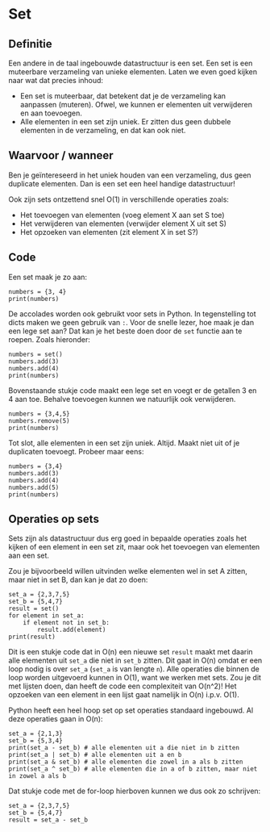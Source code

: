 # Set

## Definitie
Een andere in de taal ingebouwde datastructuur is een set. Een set is een muteerbare verzameling van unieke elementen. Laten we even goed kijken naar wat dat precies inhoud:

- Een set is muteerbaar, dat betekent dat je de verzameling kan aanpassen (muteren). Ofwel, we kunnen er elementen uit verwijderen en aan toevoegen.
- Alle elementen in een set zijn uniek. Er zitten dus geen dubbele elementen in de verzameling, en dat kan ook niet.

## Waarvoor / wanneer
Ben je geïntereseerd in het uniek houden van een verzameling, dus geen duplicate elementen. Dan is een set een heel handige datastructuur!

Ook zijn sets ontzettend snel O(1) in verschillende operaties zoals:

- Het toevoegen van elementen (voeg element X aan set S toe)
- Het verwijderen van elementen (verwijder element X uit set S)
- Het opzoeken van elementen (zit element X in set S?)

## Code
Een set maak je zo aan:

    numbers = {3, 4}
    print(numbers)

De accolades worden ook gebruikt voor sets in Python. In tegenstelling tot dicts maken we geen gebruik van `:`. Voor de snelle lezer, hoe maak je dan een lege set aan? Dat kan je het beste doen door de `set` functie aan te roepen. Zoals hieronder:

    numbers = set()
    numbers.add(3)
    numbers.add(4)
    print(numbers)

Bovenstaande stukje code maakt een lege set en voegt er de getallen 3 en 4 aan toe. Behalve toevoegen kunnen we natuurlijk ook verwijderen.

    numbers = {3,4,5}
    numbers.remove(5)
    print(numbers)

Tot slot, alle elementen in een set zijn uniek. Altijd. Maakt niet uit of je duplicaten toevoegt. Probeer maar eens:

    numbers = {3,4}
    numbers.add(3)
    numbers.add(4)
    numbers.add(5)
    print(numbers)

## Operaties op sets
Sets zijn als datastructuur dus erg goed in bepaalde operaties zoals het kijken of een element in een set zit, maar ook het toevoegen van elementen aan een set.

Zou je bijvoorbeeld willen uitvinden welke elementen wel in set A zitten, maar niet in set B, dan kan je dat zo doen:

    set_a = {2,3,7,5}
    set_b = {5,4,7}
    result = set()
    for element in set_a:
        if element not in set_b:
            result.add(element)
    print(result)

Dit is een stukje code dat in O(n) een nieuwe set `result` maakt met daarin alle elementen uit `set_a` die niet in `set_b` zitten. Dit gaat in O(n) omdat er een loop nodig is over `set_a` (`set_a` is van lengte `n`). Alle operaties die binnen de loop worden uitgevoerd kunnen in O(1), want we werken met sets. Zou je dit met lijsten doen, dan heeft de code een complexiteit van O(n^2)! Het opzoeken van een element in een lijst gaat namelijk in O(n) i.p.v. O(1).

Python heeft een heel hoop set op set operaties standaard ingebouwd. Al deze operaties gaan in O(n):

    set_a = {2,1,3}
    set_b = {5,3,4}
    print(set_a - set_b) # alle elementen uit a die niet in b zitten
    print(set_a | set_b) # alle elementen uit a en b
    print(set_a & set_b) # alle elementen die zowel in a als b zitten
    print(set_a ^ set_b) # alle elementen die in a of b zitten, maar niet in zowel a als b

Dat stukje code met de for-loop hierboven kunnen we dus ook zo schrijven:

    set_a = {2,3,7,5}
    set_b = {5,4,7}
    result = set_a - set_b

